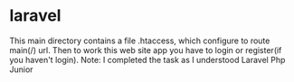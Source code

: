 # laravel
This main directory contains a file .htaccess, which configure to route main(/) url.
Then to work this web site app you have to login or register(if you haven't login).
Note: I completed the task as I understood
Laravel Php Junior
